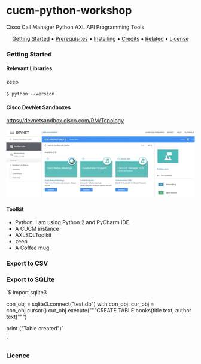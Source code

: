 # cucm-python-workshop
Cisco Call Manager Python AXL API Programming Tools


<p align="center">
  <a href="#Getting-Started">Getting Started</a> •
  <a href="#Prerequisites">Prerequisites</a> •
  <a href="#Installing">Installing</a> •
  <a href="#credits">Credits</a> •
  <a href="#related">Related</a> •
  <a href="#license">License</a>
</p>

### Getting Started


#### Relevant Libraries

zeep

`$ python --version`

#### Cisco DevNet Sandboxes
https://devnetsandbox.cisco.com/RM/Topology

![](ciscoDevnetSandboxes.gif)

#### Toolkit

- Python. I am using Python 2 and PyCharm IDE.
- A CUCM instance
- AXLSQLToolkit 
- zeep
- A Coffee mug 


### Export to CSV 

### Export to SQLite

`$ import sqlite3

con_obj = sqlite3.connect("test.db")
with con_obj:
            cur_obj = con_obj.cursor()
            cur_obj.execute("""CREATE TABLE books(title text, author text)""")

print ("Table created")`

`

### Licence
